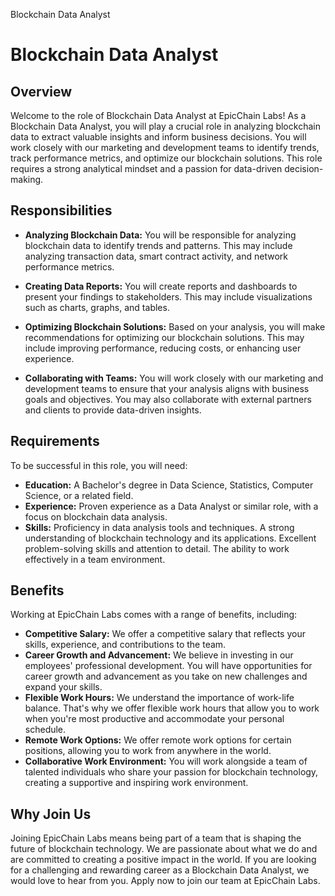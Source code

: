 <p class="description">Blockchain Data Analyst</p>

# Blockchain Data Analyst

## Overview

Welcome to the role of Blockchain Data Analyst at EpicChain Labs! As a Blockchain Data Analyst, you will play a crucial role in analyzing blockchain data to extract valuable insights and inform business decisions. You will work closely with our marketing and development teams to identify trends, track performance metrics, and optimize our blockchain solutions. This role requires a strong analytical mindset and a passion for data-driven decision-making.

## Responsibilities

- **Analyzing Blockchain Data:** You will be responsible for analyzing blockchain data to identify trends and patterns. This may include analyzing transaction data, smart contract activity, and network performance metrics.

- **Creating Data Reports:** You will create reports and dashboards to present your findings to stakeholders. This may include visualizations such as charts, graphs, and tables.

- **Optimizing Blockchain Solutions:** Based on your analysis, you will make recommendations for optimizing our blockchain solutions. This may include improving performance, reducing costs, or enhancing user experience.

- **Collaborating with Teams:** You will work closely with our marketing and development teams to ensure that your analysis aligns with business goals and objectives. You may also collaborate with external partners and clients to provide data-driven insights.

## Requirements

To be successful in this role, you will need:

- **Education:** A Bachelor's degree in Data Science, Statistics, Computer Science, or a related field.
- **Experience:** Proven experience as a Data Analyst or similar role, with a focus on blockchain data analysis.
- **Skills:** Proficiency in data analysis tools and techniques. A strong understanding of blockchain technology and its applications. Excellent problem-solving skills and attention to detail. The ability to work effectively in a team environment.

## Benefits

Working at EpicChain Labs comes with a range of benefits, including:

- **Competitive Salary:** We offer a competitive salary that reflects your skills, experience, and contributions to the team.
- **Career Growth and Advancement:** We believe in investing in our employees' professional development. You will have opportunities for career growth and advancement as you take on new challenges and expand your skills.
- **Flexible Work Hours:** We understand the importance of work-life balance. That's why we offer flexible work hours that allow you to work when you're most productive and accommodate your personal schedule.
- **Remote Work Options:** We offer remote work options for certain positions, allowing you to work from anywhere in the world.
- **Collaborative Work Environment:** You will work alongside a team of talented individuals who share your passion for blockchain technology, creating a supportive and inspiring work environment.

## Why Join Us

Joining EpicChain Labs means being part of a team that is shaping the future of blockchain technology. We are passionate about what we do and are committed to creating a positive impact in the world. If you are looking for a challenging and rewarding career as a Blockchain Data Analyst, we would love to hear from you. Apply now to join our team at EpicChain Labs.